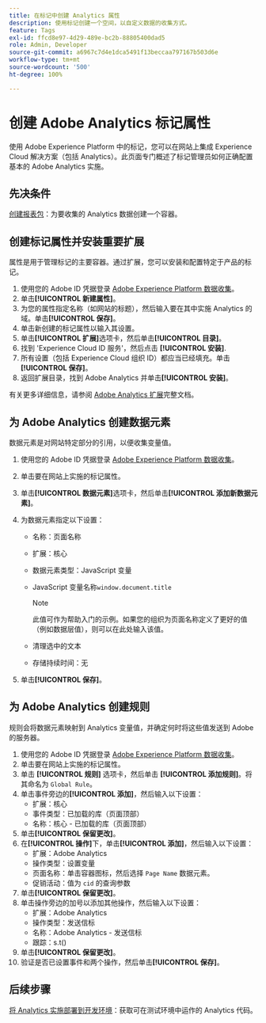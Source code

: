 ```yaml
---
title: 在标记中创建 Analytics 属性
description: 使用标记创建一个空间，以自定义数据的收集方式。
feature: Tags
exl-id: ffcd8e97-4d29-489e-bc2b-88805400dad5
role: Admin, Developer
source-git-commit: a6967c7d4e1dca5491f13beccaa797167b503d6e
workflow-type: tm+mt
source-wordcount: '500'
ht-degree: 100%

---
```


# 创建 Adobe Analytics 标记属性

使用 Adobe Experience Platform 中的标记，您可以在网站上集成 Experience Cloud 解决方案（包括 Analytics）。此页面专门概述了标记管理员如何正确配置基本的 Adobe Analytics 实施。

## 先决条件

[创建报表包](/help/admin/tools/manage-rs/new-rs/t-create-a-report-suite.md)：为要收集的 Analytics 数据创建一个容器。

## 创建标记属性并安装重要扩展

属性是用于管理标记的主要容器。通过扩展，您可以安装和配置特定于产品的标记。

1. 使用您的 Adobe ID 凭据登录 [Adobe Experience Platform 数据收集](https://experience.adobe.com/data-collection?lang=zh-Hans)。
1. 单击&#x200B;**[!UICONTROL 新建属性]**。
1. 为您的属性指定名称（如网站的标题），然后输入要在其中实施 Analytics 的域。单击&#x200B;**[!UICONTROL 保存]**。
1. 单击新创建的标记属性以输入其设置。
1. 单击&#x200B;**[!UICONTROL 扩展]**&#x200B;选项卡，然后单击&#x200B;**[!UICONTROL 目录]**。
1. 找到 &#39;Experience Cloud ID 服务&#39;，然后点击 **[!UICONTROL 安装]**.
1. 所有设置（包括 Experience Cloud 组织 ID）都应当已经填充。单击&#x200B;**[!UICONTROL 保存]**。
1. 返回扩展目录，找到 Adobe Analytics 并单击&#x200B;**[!UICONTROL 安装]**。

有关更多详细信息，请参阅 [Adobe Analytics 扩展](https://experienceleague.adobe.com/docs/experience-platform/tags/extensions/adobe/analytics/overview.html?lang=zh-Hans)完整文档。

## 为 Adobe Analytics 创建数据元素

数据元素是对网站特定部分的引用，以便收集变量值。

1. 使用您的 Adobe ID 凭据登录 [Adobe Experience Platform 数据收集](https://experience.adobe.com/data-collection)。
1. 单击要在网站上实施的标记属性。
1. 单击&#x200B;**[!UICONTROL 数据元素]**&#x200B;选项卡，然后单击&#x200B;**[!UICONTROL 添加新数据元素]**。
1. 为数据元素指定以下设置：

   * 名称：页面名称
   * 扩展：核心
   * 数据元素类型：JavaScript 变量
   * JavaScript 变量名称`window.document.title`

     >[!NOTE]
     >
     >此值可作为帮助入门的示例。如果您的组织为页面名称定义了更好的值（例如数据层值），则可以在此处输入该值。
   * 清理选中的文本
   * 存储持续时间：无
1. 单击&#x200B;**[!UICONTROL 保存]**。

## 为 Adobe Analytics 创建规则

规则会将数据元素映射到 Analytics 变量值，并确定何时将这些值发送到 Adobe 的服务器。

1. 使用您的 Adobe ID 凭据登录 [Adobe Experience Platform 数据收集](https://experience.adobe.com/data-collection)。
1. 单击要在网站上实施的标记属性。
1. 单击 **[!UICONTROL 规则]** 选项卡，然后单击 **[!UICONTROL 添加规则]**。将其命名为 `Global Rule`。
1. 单击事件旁边的&#x200B;**[!UICONTROL 添加]**，然后输入以下设置：
   * 扩展：核心
   * 事件类型：已加载的库（页面顶部）
   * 名称：核心 - 已加载的库（页面顶部）
1. 单击&#x200B;**[!UICONTROL 保留更改]**。
1. 在&#x200B;**[!UICONTROL 操作]**&#x200B;下，单击&#x200B;**[!UICONTROL 添加]**，然后输入以下设置：
   * 扩展：Adobe Analytics
   * 操作类型：设置变量
   * 页面名称：单击容器图标，然后选择 `Page Name` 数据元素。
   * 促销活动：值为 `cid` 的查询参数
1. 单击&#x200B;**[!UICONTROL 保留更改]**。
1. 单击操作旁边的加号以添加其他操作，然后输入以下设置：
   * 扩展：Adobe Analytics
   * 操作类型：发送信标
   * 名称：Adobe Analytics - 发送信标
   * 跟踪：s.t()
1. 单击&#x200B;**[!UICONTROL 保留更改]**。
1. 验证是否已设置事件和两个操作，然后单击&#x200B;**[!UICONTROL 保存]**。

## 后续步骤

[将 Analytics 实施部署到开发环境](deploy-dev.md)：获取可在测试环境中运作的 Analytics 代码。
